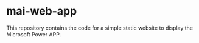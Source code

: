 # mai-web-app
This repository contains the code for a simple static website to display the Microsoft Power APP.